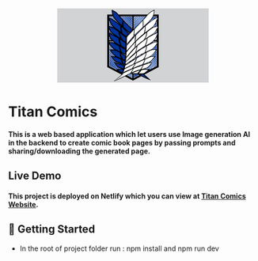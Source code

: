 <br />
<p align="center"><img src="./public/logo.png" height="150"></p>

# Titan Comics
#### This is a web based application which let users use Image generation AI in the backend to create comic book pages by passing prompts and sharing/downloading the generated page.

## Live Demo
#### This project is deployed on Netlify which you can view at [Titan Comics Website](https://titan-comics-4gj1aij54-tan2191.vercel.app/).

## 🎪 Getting Started
<ul>
  <li>In the root of project folder run : npm install and npm run dev</li>
</ul>
